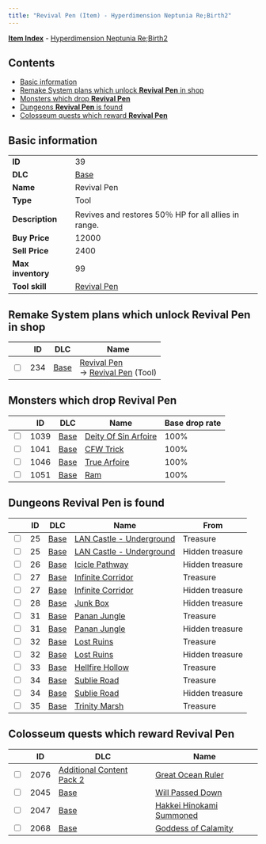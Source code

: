 ```yaml
---
title: "Revival Pen (Item) - Hyperdimension Neptunia Re;Birth2"
---
```


[**Item Index**](/neptunia/rb2/item/index.html) - [Hyperdimension Neptunia Re;Birth2](/neptunia/rb2)

## Contents

- [Basic information](#basic-information)
- [Remake System plans which unlock **Revival Pen** in shop](#remake-system-plans-which-unlock-revival-pen-in-shop)
- [Monsters which drop **Revival Pen**](#monsters-which-drop-revival-pen)
- [Dungeons **Revival Pen** is found](#dungeons-revival-pen-is-found)
- [Colosseum quests which reward **Revival Pen**](#colosseum-quests-which-reward-revival-pen)

## Basic information

|   |   |
| -- | -- |
| **ID** | 39 |
| **DLC** | [Base](/neptunia/rb2/dlc/0-base.html) |
| **Name** | Revival Pen |
| **Type** | Tool |
| **Description** | Revives and restores 50％ HP for all allies in range. |
| **Buy Price** | 12000 |
| **Sell Price** | 2400 |
| **Max inventory** | 99 |
| **Tool skill** | [Revival Pen](/neptunia/rb2/skill/0-10043-revival-pen.html) |

## Remake System plans which unlock **Revival Pen** in shop

|    | ID | DLC | Name |
| -- | -- | --- | ---- |
| <input type="checkbox" id="rb2-remake-0-234" class="trackbox" /> | 234 | [Base](/neptunia/rb2/dlc/0-base.html) | [Revival Pen](/neptunia/rb2/remake/0-234-revival-pen.html)<br />→ [Revival Pen](/neptunia/rb2/item/0-39-revival-pen.html) (Tool) |

## Monsters which drop **Revival Pen**

|    | ID | DLC | Name | Base drop rate |
| -- | -- | --- | ---- | -------------- |
| <input type="checkbox" id="rb2-monster-0-1039" class="trackbox" /> | 1039 | [Base](/neptunia/rb2/dlc/0-base.html) | [Deity Of Sin Arfoire](/neptunia/rb2/monster/0-1039-deity-of-sin-arfoire.html) | 100% |
| <input type="checkbox" id="rb2-monster-0-1041" class="trackbox" /> | 1041 | [Base](/neptunia/rb2/dlc/0-base.html) | [CFW Trick](/neptunia/rb2/monster/0-1041-cfw-trick.html) | 100% |
| <input type="checkbox" id="rb2-monster-0-1046" class="trackbox" /> | 1046 | [Base](/neptunia/rb2/dlc/0-base.html) | [True Arfoire](/neptunia/rb2/monster/0-1046-true-arfoire.html) | 100% |
| <input type="checkbox" id="rb2-monster-0-1051" class="trackbox" /> | 1051 | [Base](/neptunia/rb2/dlc/0-base.html) | [Ram](/neptunia/rb2/monster/0-1051-ram.html) | 100% |

## Dungeons **Revival Pen** is found

|    | ID | DLC | Name | From |
| -- | -- | --- | ---- | ---- |
| <input type="checkbox" id="rb2-dungeon-0-25" class="trackbox" /> | 25 | [Base](/neptunia/rb2/dlc/0-base.html) | [LAN Castle - Underground](/neptunia/rb2/dungeon/0-25-lan-castle-underground.html) | Treasure |
| <input type="checkbox" id="rb2-dungeon-0-25" class="trackbox" /> | 25 | [Base](/neptunia/rb2/dlc/0-base.html) | [LAN Castle - Underground](/neptunia/rb2/dungeon/0-25-lan-castle-underground.html) | Hidden treasure |
| <input type="checkbox" id="rb2-dungeon-0-26" class="trackbox" /> | 26 | [Base](/neptunia/rb2/dlc/0-base.html) | [Icicle Pathway](/neptunia/rb2/dungeon/0-26-icicle-pathway.html) | Hidden treasure |
| <input type="checkbox" id="rb2-dungeon-0-27" class="trackbox" /> | 27 | [Base](/neptunia/rb2/dlc/0-base.html) | [Infinite Corridor](/neptunia/rb2/dungeon/0-27-infinite-corridor.html) | Treasure |
| <input type="checkbox" id="rb2-dungeon-0-27" class="trackbox" /> | 27 | [Base](/neptunia/rb2/dlc/0-base.html) | [Infinite Corridor](/neptunia/rb2/dungeon/0-27-infinite-corridor.html) | Hidden treasure |
| <input type="checkbox" id="rb2-dungeon-0-28" class="trackbox" /> | 28 | [Base](/neptunia/rb2/dlc/0-base.html) | [Junk Box ](/neptunia/rb2/dungeon/0-28-junk-box.html) | Hidden treasure |
| <input type="checkbox" id="rb2-dungeon-0-31" class="trackbox" /> | 31 | [Base](/neptunia/rb2/dlc/0-base.html) | [Panan Jungle](/neptunia/rb2/dungeon/0-31-panan-jungle.html) | Treasure |
| <input type="checkbox" id="rb2-dungeon-0-31" class="trackbox" /> | 31 | [Base](/neptunia/rb2/dlc/0-base.html) | [Panan Jungle](/neptunia/rb2/dungeon/0-31-panan-jungle.html) | Hidden treasure |
| <input type="checkbox" id="rb2-dungeon-0-32" class="trackbox" /> | 32 | [Base](/neptunia/rb2/dlc/0-base.html) | [Lost Ruins](/neptunia/rb2/dungeon/0-32-lost-ruins.html) | Treasure |
| <input type="checkbox" id="rb2-dungeon-0-32" class="trackbox" /> | 32 | [Base](/neptunia/rb2/dlc/0-base.html) | [Lost Ruins](/neptunia/rb2/dungeon/0-32-lost-ruins.html) | Hidden treasure |
| <input type="checkbox" id="rb2-dungeon-0-33" class="trackbox" /> | 33 | [Base](/neptunia/rb2/dlc/0-base.html) | [Hellfire Hollow](/neptunia/rb2/dungeon/0-33-hellfire-hollow.html) | Treasure |
| <input type="checkbox" id="rb2-dungeon-0-34" class="trackbox" /> | 34 | [Base](/neptunia/rb2/dlc/0-base.html) | [Sublie Road](/neptunia/rb2/dungeon/0-34-sublie-road.html) | Treasure |
| <input type="checkbox" id="rb2-dungeon-0-34" class="trackbox" /> | 34 | [Base](/neptunia/rb2/dlc/0-base.html) | [Sublie Road](/neptunia/rb2/dungeon/0-34-sublie-road.html) | Hidden treasure |
| <input type="checkbox" id="rb2-dungeon-0-35" class="trackbox" /> | 35 | [Base](/neptunia/rb2/dlc/0-base.html) | [Trinity Marsh](/neptunia/rb2/dungeon/0-35-trinity-marsh.html) | Treasure |

## Colosseum quests which reward **Revival Pen**

|    | ID | DLC | Name |
| -- | -- | --- | ---- |
| <input type="checkbox" id="rb2-colosseum-4-2076" class="trackbox" /> | 2076 | [Additional Content Pack 2](/neptunia/rb2/dlc/4-pack2.html) | [Great Ocean Ruler](/neptunia/rb2/colosseum/4-2076-great-ocean-ruler.html) |
| <input type="checkbox" id="rb2-colosseum-0-2045" class="trackbox" /> | 2045 | [Base](/neptunia/rb2/dlc/0-base.html) | [Will Passed Down](/neptunia/rb2/colosseum/0-2045-will-passed-down.html) |
| <input type="checkbox" id="rb2-colosseum-0-2047" class="trackbox" /> | 2047 | [Base](/neptunia/rb2/dlc/0-base.html) | [Hakkei Hinokami Summoned](/neptunia/rb2/colosseum/0-2047-hakkei-hinokami-summoned.html) |
| <input type="checkbox" id="rb2-colosseum-0-2068" class="trackbox" /> | 2068 | [Base](/neptunia/rb2/dlc/0-base.html) | [Goddess of Calamity](/neptunia/rb2/colosseum/0-2068-goddess-of-calamity.html) |